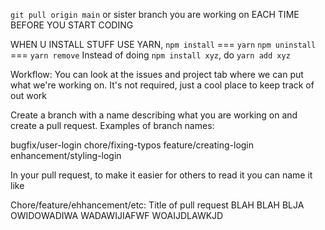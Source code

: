 `git pull origin main` or sister branch you are working on  EACH TIME BEFORE YOU START CODING

WHEN U INSTALL STUFF USE YARN,
`npm install` === `yarn`
`npm uninstall` === `yarn remove`
Instead of doing `npm install xyz`, do `yarn add xyz`

Workflow:
You can look at the issues and project tab where we can put what we're working on. It's not required, just a cool place to keep track of out work

Create a branch with a name describing what you are working on and create a pull request. Examples of branch names:

bugfix/user-login
chore/fixing-typos
feature/creating-login
enhancement/styling-login

In your pull request, to make it easier for others to read it 
you can name it like

Chore/feature/ehhancement/etc: Title of pull request
BLAH BLAH BLJA OWIDOWADIWA
WADAWIJIAFWF
WOAIJDLAWKJD

